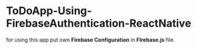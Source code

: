 # ToDoApp-Using-FirebaseAuthentication-ReactNative



for using this app put own **Firebase Configuration** in **FIrebase.js** file.

